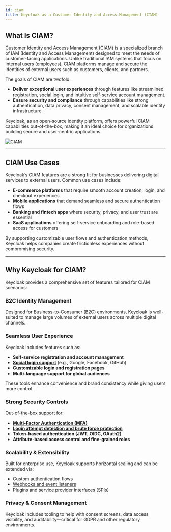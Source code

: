 ```yaml
---
id: ciam
title: Keycloak as a Customer Identity and Access Management (CIAM)
---
```


## What Is CIAM?

Customer Identity and Access Management (CIAM) is a specialized branch of IAM (Identity and Access Management) designed to meet the needs of customer-facing applications. Unlike traditional IAM systems that focus on internal users (employees), CIAM platforms manage and secure the identities of external users such as customers, clients, and partners.

The goals of CIAM are twofold:

- **Deliver exceptional user experiences** through features like streamlined registration, social login, and intuitive self-service account management.
- **Ensure security and compliance** through capabilities like strong authentication, data privacy, consent management, and scalable identity infrastructure.

Keycloak, as an open-source identity platform, offers powerful CIAM capabilities out-of-the-box, making it an ideal choice for organizations building secure and user-centric applications.

![CIAM](/docs/keycloak/ciam.png)

---

## CIAM Use Cases

Keycloak’s CIAM features are a strong fit for businesses delivering digital services to external users. Common use cases include:

- **E-commerce platforms** that require smooth account creation, login, and checkout experiences
- **Mobile applications** that demand seamless and secure authentication flows
- **Banking and fintech apps** where security, privacy, and user trust are essential
- **SaaS applications** offering self-service onboarding and role-based access for customers

By supporting customizable user flows and authentication methods, Keycloak helps companies create frictionless experiences without compromising security.

---

## Why Keycloak for CIAM?

Keycloak provides a comprehensive set of features tailored for CIAM scenarios:

### B2C Identity Management

Designed for Business-to-Consumer (B2C) environments, Keycloak is well-suited to manage large volumes of external users across multiple digital channels.

### Seamless User Experience

Keycloak includes features such as:

- **Self-service registration and account management**
- [**Social login support**](../authentication/social-login.md) (e.g., Google, Facebook, GitHub)
- **Customizable login and registration pages**
- **Multi-language support for global audiences**

These tools enhance convenience and brand consistency while giving users more control.

### Strong Security Controls

Out-of-the-box support for:

- [**Multi-Factor Authentication (MFA)**](../authentication/understanding-flows.md)
- [**Login attempt detection and brute force protection**](../security/brute-force-detection.md)
- **Token-based authentication (JWT, OIDC, OAuth2)**
- **Attribute-based access control and fine-grained roles**

### Scalability & Extensibility

Built for enterprise use, Keycloak supports horizontal scaling and can be extended via:

- Custom authentication flows
- [Webhooks and event listeners](../introduction/open-source.md#components-and-repos)
- Plugins and service provider interfaces (SPIs)

### Privacy & Consent Management

Keycloak includes tooling to help with consent screens, data access visibility, and auditability—critical for GDPR and other regulatory environments.
